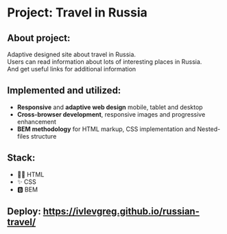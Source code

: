 # Project: Travel in Russia

## About project:
Adaptive designed site about travel in Russia. <br>
Users can read information about lots of interesting places in Russia. <br>
And get useful links for additional information

## Implemented and utilized:
-  **Responsive** and **adaptive web design** mobile, tablet and desktop 
- **Cross-browser development**, responsive images and progressive enhancement
-  **BEM methodology** for HTML markup, CSS implementation and Nested-files structure

## Stack:
- 👨‍💻 HTML
- ✨ CSS
-  🅱️ BEM

## Deploy: https://ivlevgreg.github.io/russian-travel/


